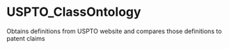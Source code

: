 USPTO_ClassOntology
===================

Obtains definitions from USPTO website and compares those definitions to patent claims
